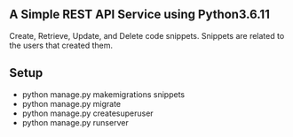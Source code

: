 ## A Simple REST API Service using Python3.6.11
Create, Retrieve, Update, and Delete code snippets.
Snippets are related to the users that created them.

## Setup
- python manage.py makemigrations snippets
- python manage.py migrate
- python manage.py createsuperuser
- python manage.py runserver